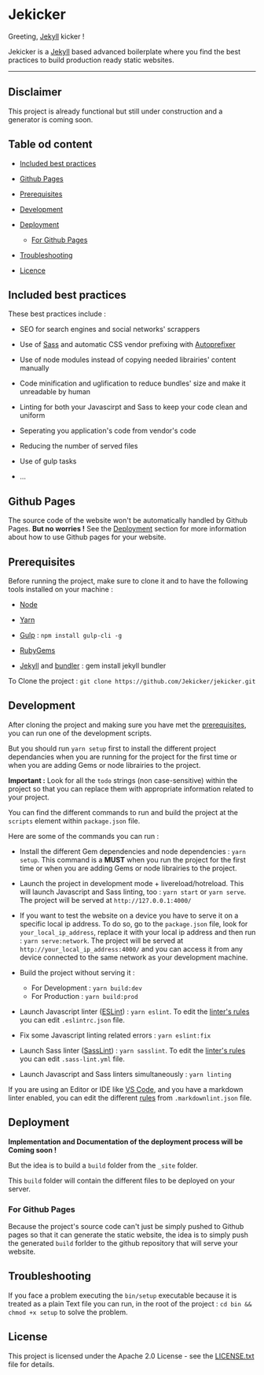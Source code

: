 # Jekicker

Greeting, [Jekyll] kicker !

Jekicker is a [Jekyll] based advanced boilerplate where you find the best practices to build production ready static websites.

---

## Disclaimer

This project is already functional but still under construction and a generator is coming soon.

## Table od content

- [Included best practices](#best-practices)

- [Github Pages](#github-pages)

- [Prerequisites](#prerequisites)

- [Development](#development)

- [Deployment](#deployment)

    - [For Github Pages](#deployment-github-pages)

- [Troubleshooting](#troubleshooting)

- [Licence](#licence)

## <a name="best-practices"></a>Included best practices

These best practices include :

- SEO for search engines and social networks' scrappers

- Use of [Sass] and automatic CSS vendor prefixing with [Autoprefixer]

- Use of node modules instead of copying needed librairies' content manually

- Code minification and uglification to reduce bundles' size and make it unreadable by human

- Linting for both your Javascirpt and Sass to keep your code clean and uniform

- Seperating you application's code from vendor's code

- Reducing the number of served files

- Use of gulp tasks

- ...

## <a name="github-pages"></a>Github Pages

The source code of the website won't be automatically handled by Github Pages. **But no worries !** See the [Deployment](#deployment) section for more information about how to use Github pages for your website.

## <a name="prerequisites"></a>Prerequisites

Before running the project, make sure to clone it and to have the following tools installed on your machine :

- [Node]

- [Yarn]

- [Gulp] : `npm install gulp-cli -g`

- [RubyGems]

- [Jekyll] and [bundler] : gem install jekyll bundler

To Clone the project : `git clone https://github.com/Jekicker/jekicker.git`

## <a name="development"></a>Development

After cloning the project and making sure you have met the [prerequisites](#prerequisites), you can run one of the development scripts.

But you should run `yarn setup` first to install the different project dependancies when you are running for the project for the first time or when you are adding Gems or node librairies to the project.

**Important :** Look for all the `todo` strings (non case-sensitive) within the project so that you can replace them with appropriate information related to your project.

You can find the different commands to run and build the project at the `scripts` element within `package.json` file.

Here are some of the commands you can run :

- Install the different Gem dependencies and node dependencies : `yarn setup`. This command is a **MUST** when you run the project for the first time or when you are adding Gems or node librairies to the project.

- Launch the project in development mode + livereload/hotreload. This will launch Javascript and Sass linting, too : `yarn start` or `yarn serve`. The project will be served at `http://127.0.0.1:4000/`

- If you want to test the website on a device you have to serve it on a specific local ip address. To do so, go to the `package.json` file, look for `your_local_ip_address`, replace it with your local ip address and then run : `yarn serve:network`. The project will be served at `http://your_local_ip_address:4000/` and you can access it from any device connected to the same network as your development machine.

- Build the project without serving it :

    - For Development : `yarn build:dev`
    - For Production : `yarn build:prod`

- Launch Javascript linter ([ESLint]) : `yarn eslint`. To edit the [linter's rules][ESLintConfig] you can edit `.eslintrc.json` file.

- Fix some Javascript linting related errors : `yarn eslint:fix`

- Launch Sass linter ([SassLint]) : `yarn sasslint`. To edit the [linter's rules][SassLintConfig] you can edit `.sass-lint.yml` file.

- Launch Javascript and Sass linters simultaneously : `yarn linting`

If you are using an Editor or IDE like [VS Code], and you have a markdown linter enabled, you can edit the different [rules][mdRules] from `.markdownlint.json` file.

## <a name="deployment"></a>Deployment

**Implementation and Documentation of the deployment process will be Coming soon !**

But the idea is to build a `build` folder from the `_site` folder.

This `build` folder will contain the different files to be deployed on your server.

### <a name="deployment-github-pages"></a>For Github Pages

Because the project's source code can't just be simply pushed to Github pages so that it can generate the static website, the idea is to simply push the generated `build` forlder to the github repository that will serve your website.

## <a name="troubleshooting"></a>Troubleshooting

If you face a problem executing the `bin/setup` executable because it is treated as a plain Text file you can run, in the root of the project : `cd bin && chmod +x setup` to solve the problem.

## <a name="licence"></a>License

This project is licensed under the Apache 2.0 License - see the [LICENSE.txt](LICENSE.txt) file for details.

[Sass]: http://sass-lang.com/
[Yarn]: https://yarnpkg.com/lang/en/docs/install/
[Gulp]: https://gulpjs.com/
[ESLint]: https://eslint.org/
[ESLintConfig]: https://eslint.org/docs/rules/
[SassLint]: https://github.com/sasstools/sass-lint
[SassLintConfig]: https://github.com/sasstools/sass-lint/tree/master/docs/rules
[Jekyll]: https://jekyllrb.com/
[VS Code]: https://code.visualstudio.com/
[mdRules]: https://github.com/markdownlint/markdownlint/blob/master/docs/RULES.md
[bundler]: http://bundler.io/
[RubyGems]: https://rubygems.org/
[Node]: https://nodejs.org/
[Autoprefixer]: https://github.com/postcss/autoprefixer